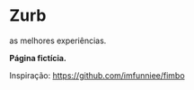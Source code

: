 # Zurb
as melhores experiências.

**Página fictícia.**

Inspiração: https://github.com/imfunniee/fimbo
